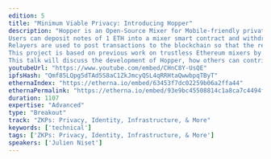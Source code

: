 ```yaml
---
edition: 5
title: "Minimum Viable Privacy: Introducing Hopper"
description: "Hopper is an Open-Source Mixer for Mobile-friendly private transfers on Ethereum. It allows the private transfer of value from one Ethereum account to another, via an iOS client.
Users can deposit notes of 1 ETH into a mixer smart contract and withdraw them later to a different account by only providing a Zero-Knowledge proof (zkSNARK) that they previously deposited a note into the mixer, without revealing from which account that note was sent.
Relayers are used to post transactions to the blockchain so that the recipient of a private transfer can withdraw a private note from the mixer without needing any prior ether.
This project is based on previous work on trustless Ethereum mixers by @barryWhiteHat and @HarryR.
This talk will discuss the development of Hopper, how others can contribute, and the next steps to make it a true utility for the community."
youtubeUrl: "https://www.youtube.com/embed/CHnC8Y-UsQE"
ipfsHash: "Qmf85LQpg5dTAd5S8aC1ZkJmcyQSL4qRRHtaQwwbpqTByT"
ethernaIndex: "https://etherna.io/embed/63453f7dc02259b06a2ffa44"
ethernaPermalink: "https://etherna.io/embed/93e9bc45508814c1a8ca7c4494f55e5880e2b9b552e59c4d58a0df891fff5956"
duration: 1107
expertise: "Advanced"
type: "Breakout"
track: "ZKPs: Privacy, Identity, Infrastructure, & More"
keywords: ['technical']
tags: ['ZKPs: Privacy, Identity, Infrastructure, & More']
speakers: ['Julien Niset']
---
```


